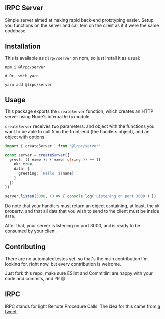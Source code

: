 lRPC Server
---

Simple server aimed at making rapid back-end prototyping easier. Setup you functions on the server and call tem on the client as if it were the same codebase.

## Installation

This is available as `@lrpc/server` on npm, so just install it as usual:

```shell
npm i @lrpc/server

# Or, with yarn

yarn add @lrpc/server
```

## Usage

This package exports the `createServer` function, which creates an HTTP server using Node's internal `http` module.

`createServer` receives two parameters: and object with the functions you want to be able to call from the front-end (the handlers object), and an object with options.

```typescript
import { createServer } from '@lrpc/server'

const server = createServer({
  greet: ({ name }: { name: string }) => ({
    ok: true,
    data: {
      greeting: `Hello, ${name}!`
    }
  })
})

server.listen(3000, () => { console.log('Listening on port 3000') })
```

Do note that your handlers must return an object containing, at least, the `ok` property, and that all data that you wish to send to the client must be inside `data`.

After that, your server is listening on port 3000, and is ready to be consumed by your client.

## Contributing

There are no automated testes yet, so that's the main contribution I'm looking for, right now, but every contribution is welcome.

Just fork this repo, make sure ESlint and Commitlint are happy with your code and commits, and PR 😄

## lRPC

lRPC stands for light Remote Procedure Calls. The idea for this came from [a tweet](https://twitter.com/gustavo_pch/status/1369419853958889475?s=20).
